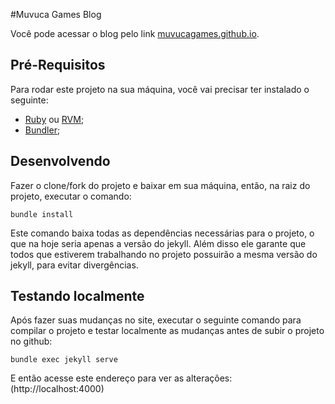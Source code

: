 #Muvuca Games Blog

Você pode acessar o blog pelo link [muvucagames.github.io](http://muvucagames.github.io/).

## Pré-Requisitos

Para rodar este projeto na sua máquina, você vai precisar ter instalado o seguinte:

* [Ruby](https://www.ruby-lang.org/pt/downloads/) ou [RVM](http://rvm.io);
* [Bundler](http://bundler.io/);

## Desenvolvendo

Fazer o clone/fork do projeto e baixar em sua máquina, então, na raiz do projeto, executar o comando:

```
bundle install
```

Este comando baixa todas as dependências necessárias para o projeto, o que na hoje seria apenas a versão do jekyll. Além disso ele garante que todos que estiverem trabalhando no projeto possuirão a mesma versão do jekyll, para evitar divergências.


## Testando localmente

Após fazer suas mudanças no site, executar o seguinte comando para compilar o projeto e testar localmente as mudanças antes de subir o projeto no github:

```
bundle exec jekyll serve
```

E então acesse este endereço para ver as alterações: (http://localhost:4000)
